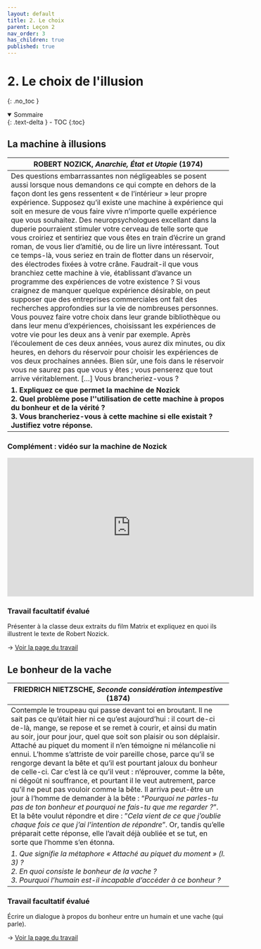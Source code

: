 ```yaml
---
layout: default
title: 2. Le choix
parent: Leçon 2
nav_order: 3
has_children: true
published: true
---
```

# 2. Le choix de l'illusion 
{: .no_toc }

<details open markdown="block">
  <summary>
    Sommaire
  </summary>
  {: .text-delta }
- TOC
{:toc}
</details>

## La machine à illusions

| ROBERT NOZICK, *Anarchie, État et Utopie* (1974)             |
| ------------------------------------------------------------ |
| Des questions embarrassantes non négligeables se posent aussi lorsque nous demandons ce qui compte en dehors de la façon dont les gens ressentent « de l’intérieur » leur propre expérience. Supposez qu’il existe une machine à expérience qui soit en mesure de vous faire vivre n’importe quelle expérience que vous souhaitez. Des neuropsychologues excellant dans la duperie pourraient stimuler votre cerveau de telle sorte que vous croiriez et sentiriez que vous êtes en train d’écrire un grand roman, de vous lier d’amitié, ou de lire un livre intéressant. Tout ce temps-là, vous seriez en train de flotter dans un réservoir, des électrodes fixées à votre crâne. Faudrait-il que vous branchiez cette machine à vie, établissant d’avance un programme des expériences de votre existence ? Si vous craignez de manquer quelque expérience désirable, on peut supposer que des entreprises commerciales ont fait des recherches approfondies sur la vie de nombreuses personnes. Vous pouvez faire votre choix dans leur grande bibliothèque ou dans leur menu d’expériences, choisissant les expériences de votre vie pour les deux ans à venir par exemple. Après l’écoulement de ces deux années, vous aurez dix minutes, ou dix heures, en dehors du réservoir pour choisir les expériences de vos deux prochaines années. Bien sûr, une fois dans le réservoir vous ne saurez pas que vous y êtes ; vous penserez que tout arrive véritablement. […] Vous brancheriez-vous ? |
| **1. Expliquez ce que permet la machine de Nozick<br />2. Quel problème pose l''utilisation de cette machine à propos du bonheur et de la vérité ?<br />3. Vous brancheriez-vous à cette machine si elle existait ? Justifiez votre réponse.** |

### Complément : vidéo sur la machine de Nozick

<iframe width="560" height="315" src="https://www.youtube.com/embed/2FVwXaNWPQ0?si=9LjqbgkNje7hXhgn" title="YouTube video player" frameborder="0" allow="accelerometer; autoplay; clipboard-write; encrypted-media; gyroscope; picture-in-picture; web-share" allowfullscreen></iframe>

### Travail facultatif évalué

Présenter à la classe deux extraits du film Matrix et expliquez en quoi ils illustrent le texte de Robert Nozick.

→ [Voir la page du travail](../Leçon%202/TF-1.html)


## Le bonheur de la vache

| FRIEDRICH NIETZSCHE, *Seconde considération intempestive* (1874) |
| ------------------------------------------------------------ |
| Contemple le troupeau qui passe devant toi en broutant. Il ne sait pas ce qu’était hier ni ce qu’est aujourd’hui : il court de-ci de-là, mange, se repose et se remet à courir, et ainsi du matin au soir, jour pour jour, quel que soit son plaisir ou son déplaisir. Attaché au piquet du moment il n’en témoigne ni mélancolie ni ennui. L’homme s’attriste de voir pareille chose, parce qu’il se rengorge devant la bête et qu’il est pourtant jaloux du bonheur de celle-ci. Car c’est là ce qu’il veut : n’éprouver, comme la bête, ni dégoût ni souffrance, et pourtant il le veut autrement, parce qu’il ne peut pas vouloir comme la bête. Il arriva peut-être un jour à l’homme de demander à la bête : “*Pourquoi ne parles-tu pas de ton bonheur et pourquoi ne fais-tu que me regarder ?*”. Et la bête voulut répondre et dire : ”*Cela vient de ce que j’oublie chaque fois ce que j’ai l’intention de répondre*”. Or, tandis qu’elle préparait cette réponse, elle l’avait déjà oubliée et se tut, en sorte que l’homme s’en étonna. |
| **1. Que signifie la métaphore « Attaché au piquet du moment » (l. 3) ? <br />2. En quoi consiste le bonheur de la vache ?* <br />*3. Pourquoi l’humain est-il incapable d’accéder à ce bonheur ?** |


### Travail facultatif évalué
Écrire un dialogue à propos du bonheur entre un humain et une vache (qui parle).

→ [Voir la page du travail](../Leçon%202/TF-2.html)

